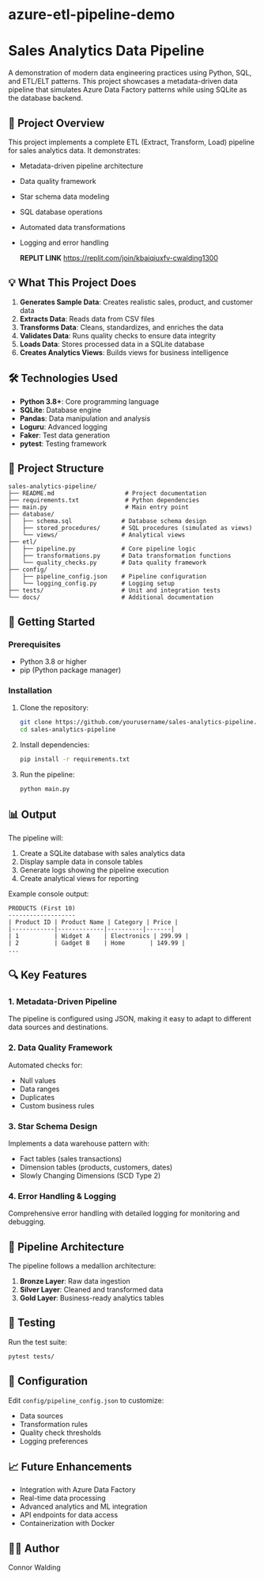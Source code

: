 # azure-etl-pipeline-demo
# Sales Analytics Data Pipeline

A demonstration of modern data engineering practices using Python, SQL, and ETL/ELT patterns. This project showcases a metadata-driven data pipeline that simulates Azure Data Factory patterns while using SQLite as the database backend.

## 🚀 Project Overview

This project implements a complete ETL (Extract, Transform, Load) pipeline for sales analytics data. It demonstrates:

- Metadata-driven pipeline architecture
- Data quality framework
- Star schema data modeling
- SQL database operations
- Automated data transformations
- Logging and error handling

  **REPLIT LINK**
  https://replit.com/join/kbaiqiuxfv-cwalding1300

## 💡 What This Project Does

1. **Generates Sample Data**: Creates realistic sales, product, and customer data
2. **Extracts Data**: Reads data from CSV files
3. **Transforms Data**: Cleans, standardizes, and enriches the data
4. **Validates Data**: Runs quality checks to ensure data integrity
5. **Loads Data**: Stores processed data in a SQLite database
6. **Creates Analytics Views**: Builds views for business intelligence

## 🛠️ Technologies Used

- **Python 3.8+**: Core programming language
- **SQLite**: Database engine
- **Pandas**: Data manipulation and analysis
- **Loguru**: Advanced logging
- **Faker**: Test data generation
- **pytest**: Testing framework

## 📁 Project Structure

```
sales-analytics-pipeline/
├── README.md                    # Project documentation
├── requirements.txt             # Python dependencies  
├── main.py                      # Main entry point
├── database/
│   ├── schema.sql              # Database schema design
│   ├── stored_procedures/      # SQL procedures (simulated as views)
│   └── views/                  # Analytical views
├── etl/
│   ├── pipeline.py             # Core pipeline logic
│   ├── transformations.py      # Data transformation functions
│   └── quality_checks.py       # Data quality framework
├── config/
│   ├── pipeline_config.json    # Pipeline configuration
│   └── logging_config.py       # Logging setup
├── tests/                      # Unit and integration tests
└── docs/                       # Additional documentation
```

## 🚀 Getting Started

### Prerequisites

- Python 3.8 or higher
- pip (Python package manager)

### Installation

1. Clone the repository:
   ```bash
   git clone https://github.com/yourusername/sales-analytics-pipeline.git
   cd sales-analytics-pipeline
   ```

2. Install dependencies:
   ```bash
   pip install -r requirements.txt
   ```

3. Run the pipeline:
   ```bash
   python main.py
   ```

## 📊 Output

The pipeline will:
1. Create a SQLite database with sales analytics data
2. Display sample data in console tables
3. Generate logs showing the pipeline execution
4. Create analytical views for reporting

Example console output:
```
PRODUCTS (First 10)
-------------------
| Product ID | Product Name | Category | Price |
|------------|-------------|----------|-------|
| 1          | Widget A    | Electronics | 299.99 |
| 2          | Gadget B    | Home       | 149.99 |
...
```

## 🔍 Key Features

### 1. Metadata-Driven Pipeline
The pipeline is configured using JSON, making it easy to adapt to different data sources and destinations.

### 2. Data Quality Framework
Automated checks for:
- Null values
- Data ranges
- Duplicates
- Custom business rules

### 3. Star Schema Design
Implements a data warehouse pattern with:
- Fact tables (sales transactions)
- Dimension tables (products, customers, dates)
- Slowly Changing Dimensions (SCD Type 2)

### 4. Error Handling & Logging
Comprehensive error handling with detailed logging for monitoring and debugging.

## 🔄 Pipeline Architecture

The pipeline follows a medallion architecture:
1. **Bronze Layer**: Raw data ingestion
2. **Silver Layer**: Cleaned and transformed data
3. **Gold Layer**: Business-ready analytics tables

## 🧪 Testing

Run the test suite:
```bash
pytest tests/
```

## 🔧 Configuration

Edit `config/pipeline_config.json` to customize:
- Data sources
- Transformation rules
- Quality check thresholds
- Logging preferences

## 📈 Future Enhancements

- Integration with Azure Data Factory
- Real-time data processing
- Advanced analytics and ML integration
- API endpoints for data access
- Containerization with Docker

## 👨‍💻 Author

Connor Walding
